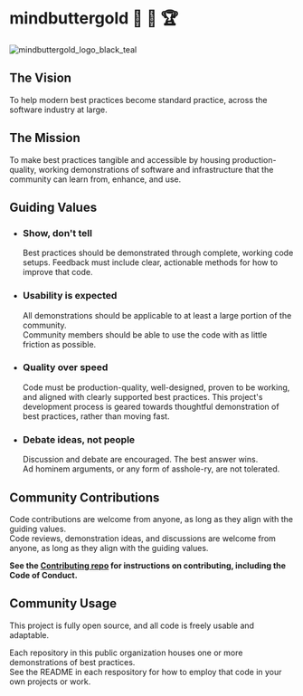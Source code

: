 # mindbuttergold 🧠 🧈 🏆

![mindbuttergold_logo_black_teal](https://github.com/user-attachments/assets/fe02174f-b073-4866-b693-6419c882eeba)

## The Vision

To help modern best practices become standard practice, across the software industry at large.

## The Mission

To make best practices tangible and accessible by housing production-quality, working demonstrations of software and infrastructure that the community can learn from, enhance, and use.

## Guiding Values

- ### Show, don't tell
  Best practices should be demonstrated through complete, working code setups.
  Feedback must include clear, actionable methods for how to improve that code.

- ### Usability is expected
  All demonstrations should be applicable to at least a large portion of the community.  
  Community members should be able to use the code with as little friction as possible.

- ### Quality over speed
  Code must be production-quality, well-designed, proven to be working, and aligned with clearly supported best practices. 
  This project's development process is geared towards thoughtful demonstration of best practices, rather than moving fast. 

- ### Debate ideas, not people
  Discussion and debate are encouraged. The best answer wins.  
  Ad hominem arguments, or any form of asshole-ry, are not tolerated.

## Community Contributions

Code contributions are welcome from anyone, as long as they align with the guiding values.  
Code reviews, demonstration ideas, and discussions are welcome from anyone, as long as they align with the guiding values.  

**See the [Contributing repo](https://github.com/mindbuttergold/contributing) for instructions on contributing, including the Code of Conduct.**

## Community Usage

This project is fully open source, and all code is freely usable and adaptable.

Each repository in this public organization houses one or more demonstrations of best practices.  
See the README in each respository for how to employ that code in your own projects or work.
